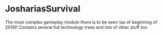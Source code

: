 JoshariasSurvival
=================

The most complex gameplay module there is to be seen (as of beginning of 
2019)! Contains several full technology trees and lots of other stuff too.